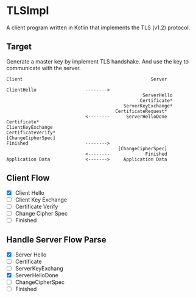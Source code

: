 # TLSImpl

A client program written in Kotlin that implements the TLS (v1.2) protocol.

## Target

Generate a master key by implement TLS handshake. And use the key to communicate with the server.

```
Client                                               Server

ClientHello                  -------->
                                                  ServerHello
                                                 Certificate*
                                           ServerKeyExchange*
                                        CertificateRequest*
                             <--------      ServerHelloDone
Certificate*
ClientKeyExchange
CertificateVerify*
[ChangeCipherSpec]
Finished                     -------->
                                         [ChangeCipherSpec]
                             <--------             Finished
Application Data             <------->     Application Data
```

## Client Flow

- [x] Client Hello
- [ ] Client Key Exchange
- [ ] Certificate Verify
- [ ] Change Cipher Spec
- [ ] Finished

## Handle Server Flow Parse

- [x] Server Hello
- [ ] Certificate
- [ ] ServerKeyExchang
- [x] ServerHelloDone
- [ ] ChangeCipherSpec
- [ ] Finished
